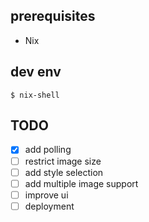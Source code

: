 ## prerequisites

- Nix

## dev env

```
$ nix-shell
```

## TODO

- [x] add polling
- [ ] restrict image size
- [ ] add style selection
- [ ] add multiple image support
- [ ] improve ui
- [ ] deployment
